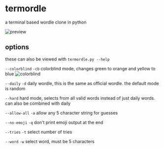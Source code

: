 # termordle
a terminal based wordle clone in python

![preview](https://cdn.discordapp.com/attachments/147067727947759616/940467445645340692/unknown.png)

## options
these can also be viewed with `termordle.py --help`

`--colorblind` `-cb` colorblind mode, changes green to orange and yellow to blue
![colorblind](https://cdn.discordapp.com/attachments/147067727947759616/940471802868670515/unknown.png)

`--daily` `-d` daily wordle, this is the same as official wordle. the default mode is random

`--hard` hard mode, selects from all valid words instead of just daily words. can also be combined with daily

`--allow-all` `-a` allow any 5 character string for guesses

`--no-emoji` `-q` don't print emoji output at the end

`--tries` `-t` select number of tries

`--word` `-w` select word, must be 5 characters